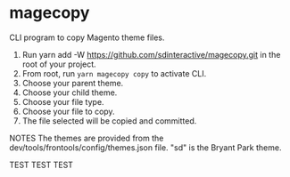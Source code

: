 # magecopy
CLI program to copy Magento theme files.

1. Run yarn add -W https://github.com/sdinteractive/magecopy.git in the root of your project.
2. From root, run `yarn magecopy copy` to activate CLI.
3. Choose your parent theme.
4. Choose your child theme.
5. Choose your file type.
6. Choose your file to copy. 
7. The file selected will be copied and committed. 

NOTES
The themes are provided from the dev/tools/frontools/config/themes.json file.
"sd" is the Bryant Park theme.

TEST TEST TEST

